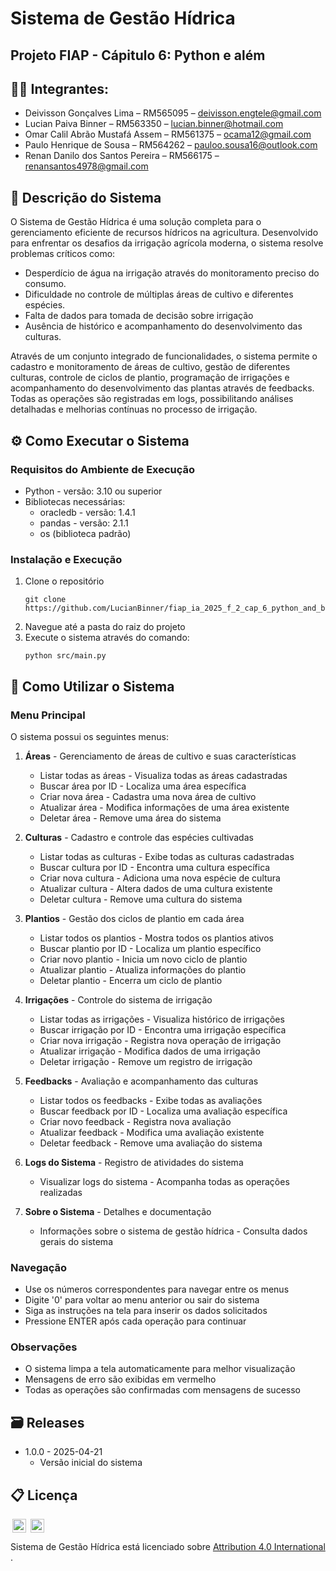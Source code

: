 # Sistema de Gestão Hídrica

## Projeto FIAP - Cápitulo 6: Python e além

## 👨‍🎓 Integrantes:

- Deivisson Gonçalves Lima – RM565095 – deivisson.engtele@gmail.com
- Lucian Paiva Binner – RM563350 – lucian.binner@hotmail.com
- Omar Calil Abrão Mustafá Assem – RM561375 – ocama12@gmail.com
- Paulo Henrique de Sousa – RM564262 – pauloo.sousa16@outlook.com
- Renan Danilo dos Santos Pereira – RM566175 – renansantos4978@gmail.com

## 📝 Descrição do Sistema

O Sistema de Gestão Hídrica é uma solução completa para o gerenciamento eficiente de recursos hídricos na agricultura. Desenvolvido para enfrentar os desafios da irrigação agrícola moderna, o sistema resolve problemas críticos como:

- Desperdício de água na irrigação através do monitoramento preciso do consumo.
- Dificuldade no controle de múltiplas áreas de cultivo e diferentes espécies.
- Falta de dados para tomada de decisão sobre irrigação
- Ausência de histórico e acompanhamento do desenvolvimento das culturas.

Através de um conjunto integrado de funcionalidades, o sistema permite o cadastro e monitoramento de áreas de cultivo, gestão de diferentes culturas, controle de ciclos de plantio, programação de irrigações e acompanhamento do desenvolvimento das plantas através de feedbacks. Todas as operações são registradas em logs, possibilitando análises detalhadas e melhorias contínuas no processo de irrigação.

## ⚙️ Como Executar o Sistema

### Requisitos do Ambiente de Execução
- Python - versão: 3.10 ou superior
- Bibliotecas necessárias:
  - oracledb - versão: 1.4.1
  - pandas - versão: 2.1.1
  - os (biblioteca padrão)

### Instalação e Execução
1. Clone o repositório
   ```
   git clone https://github.com/LucianBinner/fiap_ia_2025_f_2_cap_6_python_and_beyond.git
   ```
2. Navegue até a pasta do raiz do projeto
3. Execute o sistema através do comando:
   ```
   python src/main.py
   ```

## 🧰 Como Utilizar o Sistema

### Menu Principal
O sistema possui os seguintes menus:

1. **Áreas** - Gerenciamento de áreas de cultivo e suas características
   - Listar todas as áreas - Visualiza todas as áreas cadastradas
   - Buscar área por ID - Localiza uma área específica
   - Criar nova área - Cadastra uma nova área de cultivo
   - Atualizar área - Modifica informações de uma área existente
   - Deletar área - Remove uma área do sistema

2. **Culturas** - Cadastro e controle das espécies cultivadas
   - Listar todas as culturas - Exibe todas as culturas cadastradas
   - Buscar cultura por ID - Encontra uma cultura específica
   - Criar nova cultura - Adiciona uma nova espécie de cultura
   - Atualizar cultura - Altera dados de uma cultura existente
   - Deletar cultura - Remove uma cultura do sistema

3. **Plantios** - Gestão dos ciclos de plantio em cada área
   - Listar todos os plantios - Mostra todos os plantios ativos
   - Buscar plantio por ID - Localiza um plantio específico
   - Criar novo plantio - Inicia um novo ciclo de plantio
   - Atualizar plantio - Atualiza informações do plantio
   - Deletar plantio - Encerra um ciclo de plantio

4. **Irrigações** - Controle do sistema de irrigação
   - Listar todas as irrigações - Visualiza histórico de irrigações
   - Buscar irrigação por ID - Encontra uma irrigação específica
   - Criar nova irrigação - Registra nova operação de irrigação
   - Atualizar irrigação - Modifica dados de uma irrigação
   - Deletar irrigação - Remove um registro de irrigação

5. **Feedbacks** - Avaliação e acompanhamento das culturas
   - Listar todos os feedbacks - Exibe todas as avaliações
   - Buscar feedback por ID - Localiza uma avaliação específica
   - Criar novo feedback - Registra nova avaliação
   - Atualizar feedback - Modifica uma avaliação existente
   - Deletar feedback - Remove uma avaliação do sistema

6. **Logs do Sistema** - Registro de atividades do sistema
   - Visualizar logs do sistema - Acompanha todas as operações realizadas

7. **Sobre o Sistema** - Detalhes e documentação
   - Informações sobre o sistema de gestão hídrica - Consulta dados gerais do sistema

### Navegação
- Use os números correspondentes para navegar entre os menus
- Digite '0' para voltar ao menu anterior ou sair do sistema
- Siga as instruções na tela para inserir os dados solicitados
- Pressione ENTER após cada operação para continuar

### Observações
- O sistema limpa a tela automaticamente para melhor visualização
- Mensagens de erro são exibidas em vermelho
- Todas as operações são confirmadas com mensagens de sucesso

## 🗃 Releases

   * 1.0.0 - 2025-04-21
     * Versão inicial do sistema

## 📋 Licença
<img style="height:22px!important;margin-left:3px;vertical-align:text-bottom;" src="https://mirrors.creativecommons.org/presskit/icons/cc.svg?ref=chooser-v1">
<img style="height:22px!important;margin-left:3px;vertical-align:text-bottom;" src="https://mirrors.creativecommons.org/presskit/icons/by.svg?ref=chooser-v1">
<p xmlns:cc="http://creativecommons.org/ns#" xmlns:dct="http://purl.org/dc/terms/">Sistema de Gestão Hídrica está licenciado sobre <a href="http://creativecommons.org/licenses/by/4.0/?ref=chooser-v1" target="_blank" rel="license noopener noreferrer" style="display:inline-block;">Attribution 4.0 International</a>.</p>